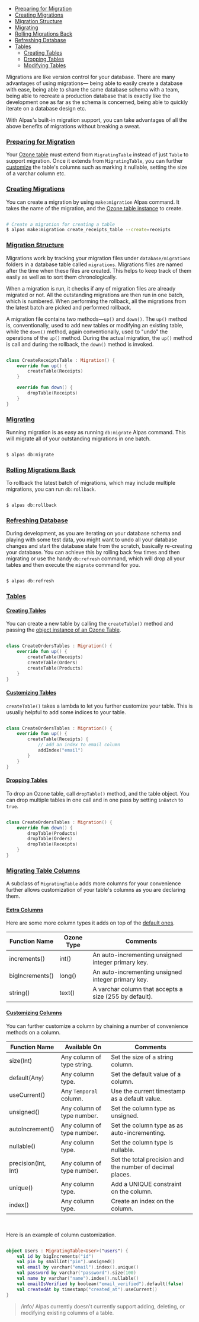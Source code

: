 - [Preparing for Migration](#preparing-migrations)
- [Creating Migrations](#creating-migrations)
- [Migration Structure](#migration-structure) 
- [Migrating](#migrating)
- [Rolling Migrations Back](#rolling-migrations-back)
- [Refreshing Database](#refreshing-database)
- [Tables](#tables)
    - [Creating Tables](#creating-tables)
    - [Dropping Tables](#dropping-tables)
    - [Modifying Tables](#modifying-tables)
    
Migrations are like version control for your database. There are many advantages of using migrations—
being able to easily create a database with ease, being able to share the same database schema with
a team, being able to recreate a production database that is exactly like the development one as
far as the schema is concerned, being able to quickly iterate on a database design etc.

With Alpas's built-in migration support, you can take advantages of all the above benefits of
migrations without breaking a sweat.

<a name="prepareing-migrations"></a>
### [Preparing for Migration](#preparing-migrations)

Your [Ozone table](/docs/ozone#ozone-table) must extend from `MigratingTable` instead of just `Table` to support
migration. Once it extends from `MigratingTable`, you can further [customize](#customizing-columns) the
table's columns such as marking it nullable, setting the size of a varchar column etc.

<a name="creating-migrations"></a>
### [Creating Migrations](#creating-migrations)

You can create a migration by using `make:migration` Alpas command. It takes the name of the migration,
and the [Ozone table instance](/docs/ozone#ozone-table) to create.

```bash

# Create a migration for creating a table
$ alpas make:migration create_receipts_table --create=receipts

```

<a name="migration-structure"></a>
### [Migration Structure](#migration-structure)

Migrations work by tracking your migration files under `database/migrations` folders in a database
table called `migrations`. Migrations files are named after the time when these files are created.
This helps to keep track of them easily as well as to sort them chronologically.

When a migration is run, it checks if any of migration files are already migrated or not. All the
outstanding migrations are then run in one batch, which is numbered. When performing the
rollback, all the migrations from the latest batch are picked and performed rollback.

A migration file contains two methods—`up()` and `down()`. The `up()` method is, conventionally, used
to add new tables or modifying an existing table, while the `down()` method, again conventionally,
used to "undo" the operations of the `up()` method. During the actual migration, the `up()`
method is call and during the rollback, the `down()` method is invoked.

<span class="line-numbers" data-start="6" data-file="database/migrations/2020_01_01_123456_create_receipts_table.kt">

```kotlin

class CreateReceiptsTable : Migration() {
    override fun up() {
        createTable(Receipts)
    }

    override fun down() {
        dropTable(Receipts)
    }
}

```

</span>

<a name="migrating"></a>
### [Migrating](#migrating)

Running migration is as easy as running `db:migrate` Alpas command. This will
migrate all of your outstanding migrations in one batch.

```bash

$ alpas db:migrate

```
<a name="rolling-migrations-back"></a>
### [Rolling Migrations Back](#rolling-migrations-back)

To rollback the latest batch of migrations, which may include multiple migrations, you can run `db:rollback`.

```bash

$ alpas db:rollback

```

<a name="refreshing-database"></a>
### [Refreshing Database](#refreshing-database)

During development, as you are iterating on your database schema and playing with some test data, you might want
to undo all your database changes and start the database state from the scratch, basically re-creating your
database. You can achieve this by rolling back few times and then migrating or use the handy `db:refresh`
command, which will drop all your tables and then execute the `migrate` command for you.

```bash

$ alpas db:refresh

```

<a name="tables"></a>
### [Tables](#tables)

<a name="creating-tables"></a>
#### [Creating Tables](#creating-tables)

You can create a new table by calling the `createTable()` method and passing
the [object instance of an Ozone Table](/docs/ozone#ozone-table).

<span class="line-numbers" data-start="6" data-file="database/migrations/2020_01_01_123456_create_orders_tables.kt">

```kotlin

class CreateOrdersTables : Migration() {
    override fun up() {
        createTable(Receipts)
        createTable(Orders)
        createTable(Products)
    }
}

```

</span>


<a name="customizing-tables"></a>
#### [Customizing Tables](#customizing-tables)

`createTable()` takes a lambda to let you further customize your table. This is usually helpful to add some indices
to your table.

<span class="line-numbers" data-start="6" data-file="database/migrations/2020_01_01_123456_create_orders_tables.kt">

```kotlin

class CreateOrdersTables : Migration() {
    override fun up() {
        createTable(Receipts) {
            // add an index to email column
            addIndex("email")
        }
    }
}

```

</span>

<a name="dropping-tables"></a>
#### [Dropping Tables](#dropping-tables)

To drop an Ozone table, call `dropTable()` method, and the table object. You can drop multiple tables
in one call and in one pass by setting `inBatch` to `true`.

<span class="line-numbers" data-start="6" data-file="database/migrations/2020_01_01_123456_create_orders_tables.kt">

```kotlin

class CreateOrdersTables : Migration() {
    override fun down() {
        dropTable(Products)
        dropTable(Orders)
        dropTable(Receipts)
    }
}

```

</span>


<a name="migrating-table-columns"></a>
### [Migrating Table Columns](#migrating-table-columns)
A subclass of `MigratingTable` adds more columns for your convenience further allows customization of your table's columns as you are declaring them.

<a name="extra-columns"></a>
#### [Extra Columns](#extra-columns)

Here are some more column types it adds on top of the [default ones](/docs/ozone#column-types).

| Function Name   | Ozone Type             | Comments                                               |
| --------------- | ---------------------- | ------------------------------------------------------ |
| increments()    | int()                  | An auto-incrementing unsigned integer primary key.     |
| bigIncrements() | long()                 | An auto-incrementing unsigned integer primary key.     |
| string()        | text()                 | A varchar column that accepts a size (255 by default). |

<a name="customizing-columns"></a>
#### [Customizing Columns](#customizing-columns)

You can further customize a column by chaining a number of convenience methods on a column.

| Function Name       | Available On               | Comments                                                  |
| ------------------- | -------------------------- | --------------------------------------------------------- |
| size(Int)           | Any column of type string. |  Set the size of a string column.                         |
| default(Any)        | Any column type.           | Set the default value of a column.                        |
| useCurrent()        | Any `Temporal` column.     | Use the current timestamp as a default value.             |
| unsigned()          | Any column of type number. | Set the column type as unsigned.                          |
| autoIncrement()     | Any column of type number. | Set the column type as as auto-incrementing.              |
| nullable()          | Any column type.           | Set the column type is nullable.                          |
| precision(Int, Int) | Any column of type number. | Set the total precision and the number of decimal places. |
| unique()            | Any column type.           | Add a UNIQUE constraint on the column.                    |
| index()             | Any column type.           | Create an index on the column.                            |

<br/>

Here is an example of column customization. 

<span class="line-numbers" data-start="21">

```kotlin

object Users : MigratingTable<User>("users") {
    val id by bigIncrements("id")
    val pin by smallInt("pin").unsigned()
    val email by varchar("email").index().unique()
    val password by varchar("password").size(100)
    val name by varchar("name").index().nullable()
    val emailIsVerified by boolean("email_verified").default(false)
    val createdAt by timestamp("created_at").useCurrent()
}

```

</span>

>/info/ <span>Alpas currently doesn't currently support adding, deleting, or modifying existing columns
>of a table.</span>
